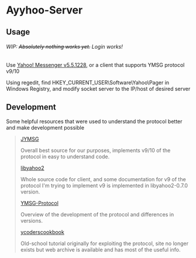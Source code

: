 # Ayyhoo-Server

## Usage
###### WIP: ~~Absolutely nothing works yet.~~ Login works!

Use [Yahoo! Messenger v5.5.1228](http://www.oldversion.com/windows/yahoo-messenger-5-5-1228), or a client that supports YMSG protocol v9/10

Using regedit, find HKEY_CURRENT_USER\Software\Yahoo\Pager in Windows Registry, and modify socket server to the IP/host of desired server

## Development
Some helpful resources that were used to understand the protocol better and make development possible 

> [JYMSG](http://jymsg9.sourceforge.net/)
>
>   Overall best source for our purposes, implements v9/10 of the protocol in easy to understand code. 
>
> [libyahoo2](http://libyahoo2.sourceforge.net/)
>
>   Whole source code for client, and some documentation for v9 of the protocol I'm trying to implement
v9 is implemented in libyahoo2-0.7.0 version. 
>
> [YMSG-Protocol](https://gitlab.com/valtron/msn-server/wikis/YMSG-Protocol)
>
>   Overview of the development of the protocol and differences in versions. 
>
> [ycoderscookbook](http://web.archive.org/web/20100924153734/http://www.ycoderscookbook.com/tutorials/)
>
>   Old-school tutorial originally for exploiting the protocol, site no longer exists but web archive is available and has most of the useful info. 
